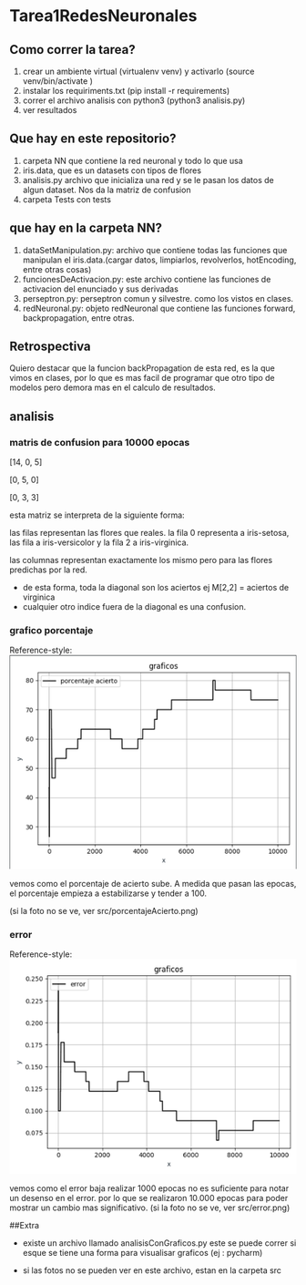 # Tarea1RedesNeuronales

## Como correr la tarea?

1) crear un ambiente virtual (virtualenv venv) y activarlo (source venv/bin/activate )
2) instalar los requiriments.txt (pip install -r requirements)
3) correr el archivo analisis con python3 (python3 analisis.py)
4) ver resultados

## Que hay en este repositorio?

1) carpeta NN que contiene la red neuronal y todo lo que usa
2) iris.data, que es un datasets con tipos de flores
3) analisis.py archivo que inicializa una red y se le pasan los datos
de algun dataset. Nos da la matriz de confusion
4) carpeta Tests con tests

## que hay en la carpeta NN?
1) dataSetManipulation.py: archivo que contiene todas las funciones que
manipulan el iris.data.(cargar datos, limpiarlos, revolverlos, hotEncoding, entre otras cosas)
2) funcionesDeActivacion.py: este archivo contiene las funciones de activacion del
enunciado y sus derivadas
3) perseptron.py: perseptron comun y silvestre. como los vistos en clases.
4) redNeuronal.py: objeto redNeuronal que contiene las funciones forward, backpropagation, entre otras.


## Retrospectiva
Quiero destacar que la funcion backPropagation de esta red, es la que vimos en clases, por lo que
es mas facil de programar que otro tipo de modelos pero demora mas en el calculo de resultados.

## analisis
### matris de confusion para 10000 epocas

[14, 0, 5]

[0, 5, 0]

[0, 3, 3]

esta matriz se interpreta de la siguiente forma:

las filas representan las flores que reales.
la fila 0 representa a iris-setosa, las fila a iris-versicolor y la fila 2 a iris-virginica.

las columnas representan exactamente los mismo pero para las flores predichas por la red.

- de esta forma, toda la diagonal son los aciertos ej M[2,2] = aciertos de virginica
- cualquier otro indice fuera de la diagonal es una confusion.


### grafico porcentaje 

Reference-style: 
![alt text][porcentaje]

[porcentaje]: src/porcentajeAcierto.png

vemos como el porcentaje de acierto sube.
A medida que pasan las epocas, el porcentaje empieza a estabilizarse y tender a 100.

(si la foto no se ve, ver src/porcentajeAcierto.png)
### error 

Reference-style: 
![alt text][error]

[error]: src/error.png

vemos como el error baja
realizar 1000 epocas no es suficiente para notar un desenso en el error.
por lo que se realizaron 10.000 epocas para poder mostrar un cambio mas significativo.
(si la foto no se ve, ver src/error.png)

##Extra

- existe un archivo llamado analisisConGraficos.py
este se puede correr si esque se tiene una forma para visualisar graficos
(ej : pycharm)


- si las fotos no se pueden ver en este archivo, estan en la carpeta src

